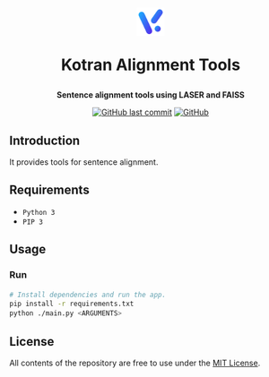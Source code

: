<p align="center">
    <h1 align="center">
        <img src="https://github.com/kotran-io/kotran-assets/blob/main/images/symbol/symbol_colored.svg" width="50" height="50">
        <p>Kotran Alignment Tools</p>
    </h1>
    <p align="center"><b>Sentence alignment tools using LASER and FAISS</b></p>
    <p align="center">
        <a target="_blank" href="https://github.com/kotran-io/kotran-alignment-tools/commits/main"><img alt="GitHub last commit" src="https://img.shields.io/github/last-commit/kotran-io/kotran-alignment-tools"></a>
        <a target="_blank" href="https://github.com/kotran-io/kotran-alignment-tools/blob/main/LICENSE"><img alt="GitHub" src="https://img.shields.io/github/license/kotran-io/kotran-alignment-tools"></a>
    </p>
</p>

## Introduction
It provides tools for sentence alignment.

## Requirements
 * `Python 3`
 * `PIP 3`

## Usage
### Run
```bash
# Install dependencies and run the app.
pip install -r requirements.txt
python ./main.py <ARGUMENTS>
```

## License
All contents of the repository are free to use under the [MIT License](http://opensource.org/licenses/MIT).
